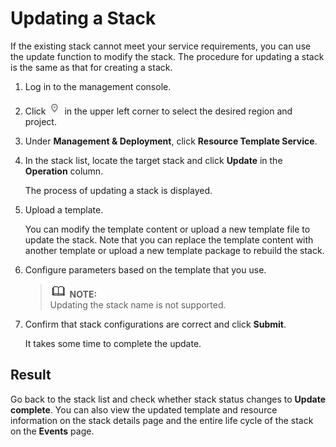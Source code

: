 # Updating a Stack<a name="EN-US_TOPIC_0076468630"></a>

If the existing stack cannot meet your service requirements, you can use the update function to modify the stack. The procedure for updating a stack is the same as that for creating a stack.

1.  Log in to the management console.
2.  Click  ![](figures/q00355783-云计算开发部-公有云_iaas-image-541f928f-f9be-4dd9-89fb-50ccdfaeb744.png)  in the upper left corner to select the desired region and project.
3.  Under  **Management & Deployment**, click  **Resource Template Service**.
4.  In the stack list, locate the target stack and click  **Update**  in the  **Operation**  column.

    The process of updating a stack is displayed.

5.  Upload a template.

    You can modify the template content or upload a new template file to update the stack. Note that you can replace the template content with another template or upload a new template package to rebuild the stack.

6.  Configure parameters based on the template that you use.

    >![](public_sys-resources/icon-note.gif) **NOTE:**   
    >Updating the stack name is not supported.  

7.  Confirm that stack configurations are correct and click  **Submit**.

    It takes some time to complete the update.


## Result<a name="section946781914232"></a>

Go back to the stack list and check whether stack status changes to  **Update complete**. You can also view the updated template and resource information on the stack details page and the entire life cycle of the stack on the  **Events**  page.

